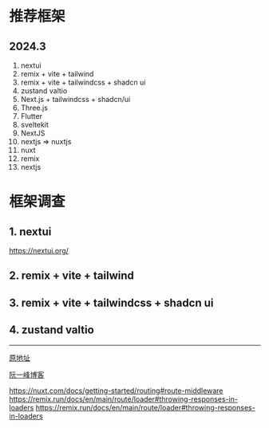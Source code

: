 # 推荐框架
## 2024.3
1. nextui
2. remix + vite + tailwind
3. remix + vite + tailwindcss + shadcn ui
4. zustand valtio
5. Next.js + tailwindcss + shadcn/ui
6. Three.js
7. Flutter
8. sveltekit
9. NextJS
10. nextjs => nuxtjs
11. nuxt
12. remix
13. nextjs

# 框架调查

## 1. nextui
https://nextui.org/
## 2. remix + vite + tailwind

## 3. remix + vite + tailwindcss + shadcn ui

## 4. zustand valtio



---
[原地址](https://www.v2ex.com/t/1022253)


[阮一峰博客](https://www.ruanyifeng.com/)

https://nuxt.com/docs/getting-started/routing#route-middleware
https://remix.run/docs/en/main/route/loader#throwing-responses-in-loaders
https://remix.run/docs/en/main/route/loader#throwing-responses-in-loaders